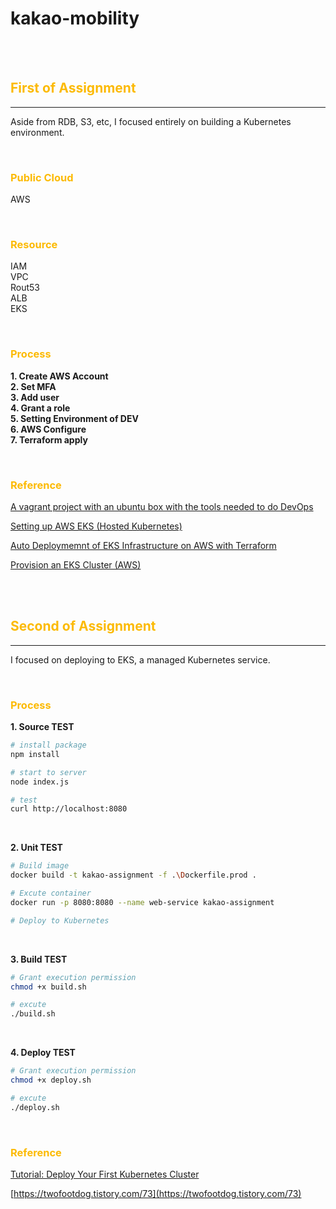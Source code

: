 # kakao-mobility

</br></br>

## <strong style="color: rgb(252, 186, 3);">First of Assignment</strong>

---

Aside from RDB, S3, etc, I focused entirely on building a Kubernetes environment.

</br>

### <strong style="color: rgb(252, 186, 3);">Public Cloud</strong>

AWS

</br>

### <strong style="color: rgb(252, 186, 3);">Resource</strong>

IAM  
VPC  
Rout53  
ALB  
EKS

</br>

### <strong style="color: rgb(252, 186, 3);">Process</strong>

**1. Create AWS Account**  
**2. Set MFA**  
**3. Add user**  
**4. Grant a role**  
**5. Setting Environment of DEV**  
**6. AWS Configure**  
**7. Terraform apply**

</br>

### <strong style="color: rgb(252, 186, 3);">Reference</strong>

[A vagrant project with an ubuntu box with the tools needed to do DevOps](https://github.com/Finfra/terraform_quickstart)

[Setting up AWS EKS (Hosted Kubernetes)](https://github.com/Finfra/terraform-course/tree/master/c1-EKS)

[Auto Deploymemnt of EKS Infrastructure on AWS with Terraform](https://github.com/reddypidugu/aws)

[Provision an EKS Cluster (AWS)](https://learn.hashicorp.com/tutorials/terraform/eks)

</br></br>

## <strong style="color: rgb(252, 186, 3);">Second of Assignment</strong>

---

I focused on deploying to EKS, a managed Kubernetes service.

</br>

### <strong style="color: rgb(252, 186, 3);">Process</strong>

**1. Source TEST**

```bash
# install package
npm install

# start to server
node index.js

# test
curl http://localhost:8080
```

</br>

**2. Unit TEST**

```bash
# Build image
docker build -t kakao-assignment -f .\Dockerfile.prod .

# Excute container
docker run -p 8080:8080 --name web-service kakao-assignment

# Deploy to Kubernetes
```

</br>

**3. Build TEST**

```bash
# Grant execution permission
chmod +x build.sh

# excute
./build.sh
```

</br>

**4. Deploy TEST**

```bash
# Grant execution permission
chmod +x deploy.sh

# excute
./deploy.sh
```

</br>

### <strong style="color: rgb(252, 186, 3);">Reference</strong>

[Tutorial: Deploy Your First Kubernetes Cluster](https://www.appvia.io/blog/tutorial-deploy-kubernetes-cluster#174e18c2-f22e-49fc-b5f3-2ffd2acc489e)

[https://twofootdog.tistory.com/73](https://twofootdog.tistory.com/73)
